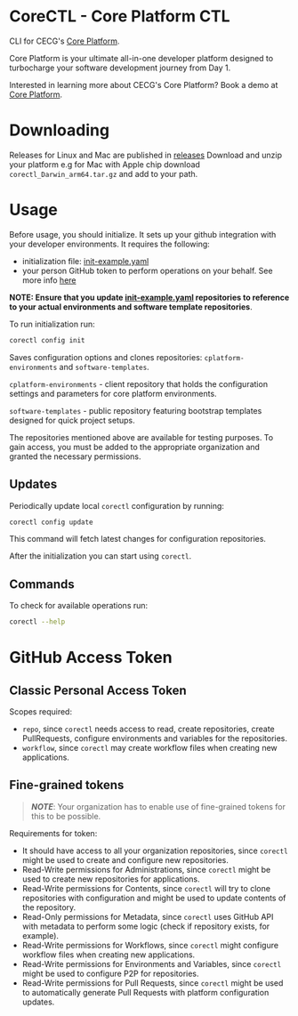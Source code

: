 # CoreCTL - Core Platform CTL

CLI for CECG's [Core Platform](https://www.cecg.io/core-platform/).

Core Platform is your ultimate all-in-one developer platform designed to turbocharge your software development journey from Day 1.

Interested in learning more about CECG's Core Platform? Book a demo at [Core Platform](https://www.cecg.io/core-platform/).

# Downloading

Releases for Linux and Mac are published in [releases](https://github.com/coreeng/corectl/releases/)
Download and unzip your platform e.g for Mac with Apple chip download `corectl_Darwin_arm64.tar.gz`
and add to your path.

# Usage 

Before usage, you should initialize. It sets up your github integration with your developer environments.
It requires the following:
- initialization file: [init-example.yaml](examples/init-example.yaml)
- your person GitHub token to perform operations on your behalf. See more info [here](#GitHub-Access-Token)

**NOTE: Ensure that you update [init-example.yaml](examples/init-example.yaml) repositories to reference to your actual environments and software template repositories**.

To run initialization run:
```bash
corectl config init
```

Saves configuration options and clones repositories: `cplatform-environments` and `software-templates`. 

`cplatform-environments` - client repository that holds the configuration settings and parameters for core platform environments.

`software-templates` - public repository featuring bootstrap templates designed for quick project setups.

The repositories mentioned above are available for testing purposes. To gain access, you must be added to the appropriate organization and granted the necessary permissions.

## Updates
Periodically update local `corectl` configuration by running:
```bash
corectl config update
```
This command will fetch latest changes for configuration repositories.

After the initialization you can start using `corectl`. 

## Commands
To check for available operations run:
```bash 
corectl --help
```

# GitHub Access Token

## Classic Personal Access Token
Scopes required:
- `repo`, since `corectl` needs access to read, create repositories, create PullRequests, configure environments and variables for the repositories.
- `workflow`, since `corectl` may create workflow files when creating new applications.

## Fine-grained tokens
> **_NOTE_**: Your organization has to enable use of fine-grained tokens for this to be possible.

Requirements for token:
- It should have access to all your organization repositories, since `corectl` might be used to create and configure new repositories.
- Read-Write permissions for Administrations, since `corectl` might be used to create new repositories for applications.
- Read-Write permissions for Contents, since `corectl` will try to clone repositories with configuration and might be used to update contents of the repository.
- Read-Only permissions for Metadata, since `corectl` uses GitHub API with metadata to perform some logic (check if repository exists, for example).
- Read-Write permissions for Workflows, since `corectl` might configure workflow files when creating new applications.
- Read-Write permissions for Environments and Variables, since `corectl` might be used to configure P2P for repositories.
- Read-Write permissions for Pull Requests, since `corectl` might be used to automatically generate Pull Requests with platform configuration updates.
